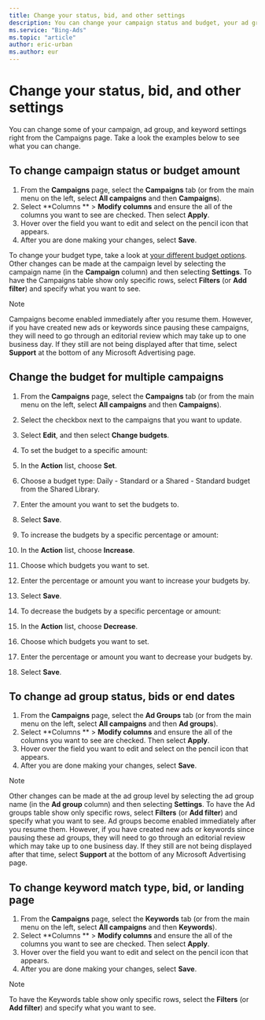 ```yaml
---
title: Change your status, bid, and other settings
description: You can change your campaign status and budget, your ad group bids and end dates, and other settings right from the Campaigns page. This article shows you how.
ms.service: "Bing-Ads"
ms.topic: "article"
author: eric-urban
ms.author: eur
---
```


# Change your status, bid, and other settings

You can change some of your campaign, ad group, and keyword settings right from the Campaigns page. Take a look the examples below to see what you can change.

## To change campaign status or budget amount

1. From the **Campaigns** page, select the **Campaigns** tab (or from the main menu on the left, select **All campaigns** and then **Campaigns**).
1. Select **Columns **&nbsp;&gt;&nbsp;**Modify columns** and ensure the all of the columns you want to see are checked. Then select **Apply**.
1. Hover over the field you want to edit and select on the  pencil icon that appears.
1. After you are done making your changes, select **Save**.

To change your budget type, take a look at [your different budget options](./hlp_BA_CONC_AboutBudgetType.md). Other changes can be made at the campaign level by selecting the campaign name (in the **Campaign** column) and then selecting **Settings**. To have the Campaigns table show only specific rows, select **Filters** (or **Add filter**) and specify what you want to see.

> [!NOTE]
> Campaigns become enabled immediately after you resume them. However, if you have created new ads or keywords since pausing these campaigns, they will need to go through an editorial review which may take up to one business day. If they still are not being displayed after that time, select **Support** at the bottom of any Microsoft Advertising page.

## Change the budget for multiple campaigns

1. From the **Campaigns** page, select the **Campaigns** tab (or from the main menu on the left, select **All campaigns** and then **Campaigns**).
1. Select the checkbox next to the campaigns that you want to update.
1. Select **Edit**, and then select **Change budgets**.
1. To set the budget to a specific amount:
  1. In the **Action** list, choose **Set**.
  1. Choose a budget type: Daily - Standard or a Shared - Standard budget from the Shared Library.
  1. Enter the amount you want to set the budgets to.
  1. Select **Save**.

1. To increase the budgets by a specific percentage or amount:
  1. In the **Action** list, choose **Increase**.
  1. Choose which budgets you want to set.
  1. Enter the percentage or amount you want to increase your budgets by.
  1. Select **Save**.

1. To decrease the budgets by a specific percentage or amount:
  1. In the **Action** list, choose **Decrease**.
  1. Choose which budgets you want to set.
  1. Enter the percentage or amount you want to decrease your budgets by.
  1. Select **Save**.

## To change ad group status, bids or end dates

1. From the **Campaigns** page, select the **Ad Groups** tab (or from the main menu on the left, select **All campaigns** and then **Ad groups**).
1. Select **Columns **&nbsp;&gt;&nbsp;**Modify columns** and ensure the all of the columns you want to see are checked. Then select **Apply**.
1. Hover over the field you want to edit and select on the pencil icon that appears.
1. After you are done making your changes, select **Save**. 

> [!NOTE]
> Other changes can be made at the ad group level by selecting the ad group name (in the **Ad group** column) and then selecting **Settings**.
> To have the Ad groups table show only specific rows, select **Filters** (or **Add filter**) and specify what you want to see.
> Ad groups become enabled immediately after you resume them. However, if you have created new ads or keywords since pausing these ad groups, they will need to go through an editorial review which may take up to one business day. If they still are not being displayed after that time, select **Support** at the bottom of any Microsoft Advertising page.

## To change keyword match type, bid, or landing page

1. From the **Campaigns** page, select the **Keywords** tab (or from the main menu on the left, select **All campaigns** and then **Keywords**).
1. Select **Columns **&nbsp;&gt;&nbsp;**Modify columns** and ensure the all of the columns you want to see are checked. Then select **Apply**.
1. Hover over the field you want to edit and select on the pencil icon that appears.
1. After you are done making your changes, select **Save**.             

> [!NOTE]
> To have the Keywords table show only specific rows, select the **Filters** (or **Add filter**) and specify what you want to see.


